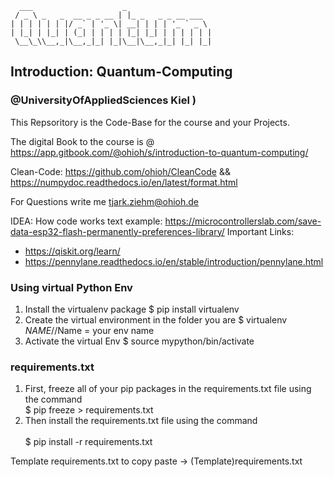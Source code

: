 ```
  ___                    _                   
 / _ \ _   _  __ _ _ __ | |_ _   _ _ __ ___  
| | | | | | |/ _` | '_ \| __| | | | '_ ` _ \ 
| |_| | |_| | (_| | | | | |_| |_| | | | | | |
 \__\_\\__,_|\__,_|_| |_|\__|\__,_|_| |_| |_|
```
                                             
## Introduction: Quantum-Computing
### @UniversityOfAppliedSciences Kiel )

This Repsoritory is the Code-Base for the course and your Projects.

The digital Book to the course is @ https://app.gitbook.com/@ohioh/s/introduction-to-quantum-computing/

Clean-Code: https://github.com/ohioh/CleanCode && 
            https://numpydoc.readthedocs.io/en/latest/format.html

For Questions write me tjark.ziehm@ohioh.de 


IDEA: How code works text example: https://microcontrollerslab.com/save-data-esp32-flash-permanently-preferences-library/
Important Links:
- https://qiskit.org/learn/
- https://pennylane.readthedocs.io/en/stable/introduction/pennylane.html


### Using virtual Python Env
1. Install the virtualenv package
    $ pip install virtualenv
2. Create the virtual environment in the folder you are
    $ virtualenv $NAME   //$Name = your env name
3. Activate the virtual Env
    $ source mypython/bin/activate


### requirements.txt 
1. First, freeze all of your pip packages in the requirements.txt file using the command
    <br>$ pip freeze > requirements.txt
2. Then install the requirements.txt file using the command  
    <br>$ pip install -r requirements.txt

Template requirements.txt to copy paste -> (Template)requirements.txt



